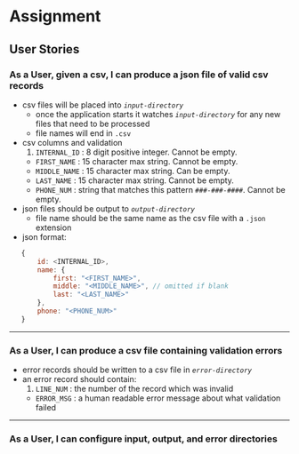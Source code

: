 # Assignment
## User Stories

### As a User, given a csv, I can produce a json file of valid csv records
* csv files will be placed into _`input-directory`_
    * once the application starts it watches _`input-directory`_ for any new files that need to be processed
    * file names will end in `.csv`
* csv columns and validation
    1. `INTERNAL_ID` : 8 digit positive integer. Cannot be empty.
    * `FIRST_NAME` : 15 character max string. Cannot be empty.
    * `MIDDLE_NAME` : 15 character max string. Can be empty.
    * `LAST_NAME` : 15 character max string. Cannot be empty.
    * `PHONE_NUM` : string that matches this pattern `###-###-####`. Cannot be empty.
* json files should be output to _`output-directory`_
    * file name should be the same name as the csv file with a `.json` extension
* json format:
```js
   {
       id: <INTERNAL_ID>,
       name: {
           first: "<FIRST_NAME>",
           middle: "<MIDDLE_NAME>", // omitted if blank
           last: "<LAST_NAME>"
       },
       phone: "<PHONE_NUM>"
   }
```

---

### As a User, I can produce a csv file containing validation errors
* error records should be written to a csv file in _`error-directory`_
* an error record should contain:
    1. `LINE_NUM` : the number of the record which was invalid
    * `ERROR_MSG` : a human readable error message about what validation failed

---

### As a User, I can configure input, output, and error directories
